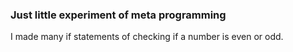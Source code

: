 ### Just little experiment of meta programming

I made many if statements of checking if a number is even or odd.
